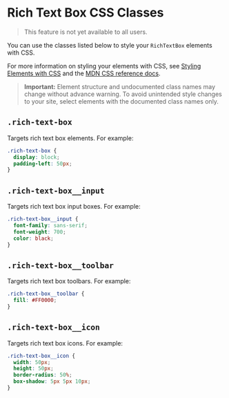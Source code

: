 <!-- This article was published using the Doc Push single-sourcing tool. Any changes to this article MUST be made in the source file. Find it at www.github.com/wix-private/velo-docs.-->

# Rich Text Box CSS Classes

> This feature is not yet available to all users.

You can use the classes listed below
to style your `RichTextBox` elements with CSS.

For more information on styling your elements with CSS, see
[Styling Elements with CSS]($w/styling-elements-with-css) and the
[MDN CSS reference docs](https://developer.mozilla.org/en-US/docs/Learn/CSS).

<blockquote class="important">

__Important:__
Element structure and undocumented class names
may change without advance warning.
To avoid unintended style changes to your site,
select elements with the documented class names only.

</blockquote>

## `.rich-text-box`

Targets rich text box elements.
For example:

```css
.rich-text-box {
  display: block;
  padding-left: 50px;
}
```

## `.rich-text-box__input`

Targets rich text box input boxes.
For example:

```css
.rich-text-box__input {
  font-family: sans-serif;
  font-weight: 700;
  color: black;
}
```

## `.rich-text-box__toolbar`

Targets rich text box toolbars.
For example:

```css
.rich-text-box__toolbar {
  fill: #FF0000;
}
```

## `.rich-text-box__icon`

Targets rich text box icons.
For example:

```css
.rich-text-box__icon {
  width: 50px;
  height: 50px;
  border-radius: 50%;
  box-shadow: 5px 5px 10px;
}
```
